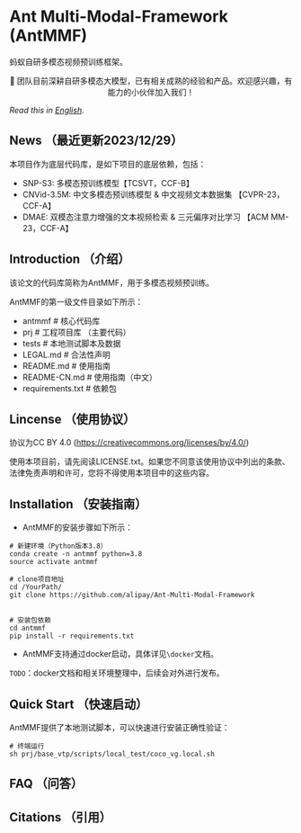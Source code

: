 # Ant Multi-Modal-Framework (AntMMF)
蚂蚁自研多模态视频预训练框架。

<p align="center">
  
<p align="center">
    👋 团队目前深耕自研多模态大模型，已有相关成熟的经验和产品。欢迎感兴趣，有能力的小伙伴加入我们！
</p>

</p>

*Read this in [English](README_en.md).*

## News （最近更新2023/12/29）

本项目作为底层代码库，是如下项目的底层依赖，包括：

- SNP-S3: 多模态预训练模型【TCSVT，CCF-B】
- CNVid-3.5M: 中文多模态预训练模型 & 中文视频文本数据集 【CVPR-23，CCF-A】
- DMAE: 双模态注意力增强的文本视频检索 & 三元偏序对比学习 【ACM MM-23，CCF-A】

## Introduction （介绍）

该论文的代码库简称为AntMMF，用于多模态视频预训练。

AntMMF的第一级文件目录如下所示：
- antmmf						# 核心代码库
- prj								# 工程项目库 （主要代码）
- tests							# 本地测试脚本及数据
- LEGAL.md 					# 合法性声明
- README.md					# 使用指南
- README-CN.md			# 使用指南（中文）
- requirements.txt	# 依赖包


## Lincense （使用协议）

协议为CC BY 4.0 (https://creativecommons.org/licenses/by/4.0/)

使用本项目前，请先阅读LICENSE.txt。如果您不同意该使用协议中列出的条款、法律免责声明和许可，您将不得使用本项目中的这些内容。

## Installation （安装指南）

- AntMMF的安装步骤如下所示：
```
# 新建环境（Python版本3.8）
conda create -n antmmf python=3.8
source activate antmmf

# clone项目地址
cd /YourPath/
git clone https://github.com/alipay/Ant-Multi-Modal-Framework


# 安装包依赖
cd antmmf
pip install -r requirements.txt
```

- AntMMF支持通过docker启动，具体详见`\docker`文档。

`TODO`：docker文档和相关环境整理中，后续会对外进行发布。

## Quick Start （快速启动）

AntMMF提供了本地测试脚本，可以快速进行安装正确性验证：
```
# 终端运行
sh prj/base_vtp/scripts/local_test/coco_vg.local.sh
```

## FAQ （问答）

## Citations （引用）


